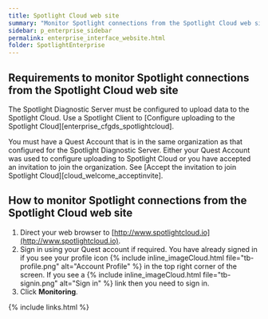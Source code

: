 ```yaml
---
title: Spotlight Cloud web site
summary: "Monitor Spotlight connections from the Spotlight Cloud web site."
sidebar: p_enterprise_sidebar
permalink: enterprise_interface_website.html
folder: SpotlightEnterprise
---
```




## Requirements to monitor Spotlight connections from the Spotlight Cloud web site
The Spotlight Diagnostic Server must be configured to upload data to the Spotlight Cloud. Use a Spotlight Client to [Configure uploading to the Spotlight Cloud][enterprise_cfgds_spotlightcloud].

You must have a Quest Account that is in the same organization as that configured for the Spotlight Diagnostic Server. Either your Quest Account was used to configure uploading to Spotlight Cloud or you have accepted an invitation to join the organization. See [Accept the invitation to join Spotlight Cloud][cloud_welcome_acceptinvite].

## How to monitor Spotlight connections from the Spotlight Cloud web site

1. Direct your web browser to [http://www.spotlightcloud.io](http://www.spotlightcloud.io).
2. Sign in using your Quest account if required. You have already signed in if you see your profile icon {% include inline_imageCloud.html file="tb-profile.png" alt="Account Profile" %} in the top right corner of the screen. If you see a {% include inline_imageCloud.html file="tb-signin.png" alt="Sign in" %} link then you need to sign in.
3. Click **Monitoring**.


{% include links.html %}
